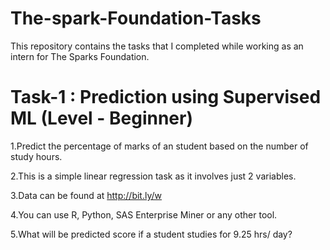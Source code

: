 # The-spark-Foundation-Tasks

This repository contains the tasks that I completed while working as an intern for The Sparks Foundation.

# Task-1 : Prediction using Supervised ML (Level - Beginner)

  1.Predict the percentage of marks of an student based on the number of study hours.
  
  2.This is a simple linear regression task as it involves just 2 variables.
  
  3.Data can be found at http://bit.ly/w
  
  4.You can use R, Python, SAS Enterprise Miner or any other tool.
  
  5.What will be predicted score if a student studies for 9.25 hrs/ day?
